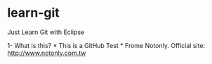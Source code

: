 learn-git 
=========

Just Learn Git with Eclipse 

1- What is this?
	* This is a GitHub Test
	* Frome Notonly. Official site: http://www.notonly.com.tw